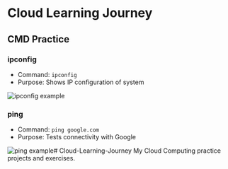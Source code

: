 # Cloud Learning Journey  

## CMD Practice  

### ipconfig  
- Command: `ipconfig`  
- Purpose: Shows IP configuration of system  

![ipconfig example](screenshots/ipconfig.png)  

### ping  
- Command: `ping google.com`  
- Purpose: Tests connectivity with Google  

![ping example](screenshots/ping.png)# Cloud-Learning-Journey
My Cloud Computing practice projects and exercises.
